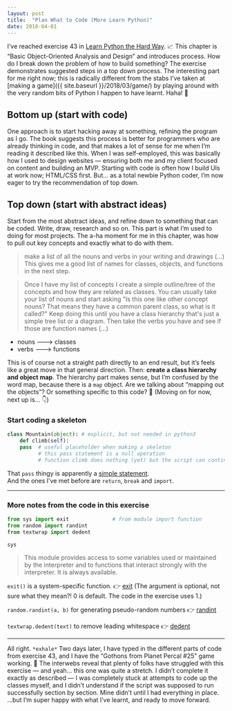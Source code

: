 ```yaml
---
layout: post
title:  "Plan What to Code (More Learn Python)"
date: 2018-04-01
---
```


I’ve reached exercise 43 in [Learn Python the Hard Way](https://learnpythonthehardway.org/). 📈 This chapter is “Basic Object-Oriented Analysis and Design” and introduces process. How do I break down the problem of how to build something? The exercise demonstrates suggested steps in a top down process. The interesting part for me right now; this is radically different from the stabs I’ve taken at [making a game]({{ site.baseurl }}/2018/03/game/) by playing around with the very random bits of Python I happen to have learnt. Haha! 🙊

## Bottom up (start with code)

One approach is to start hacking away at something, refining the program as I go. The book suggests this process is better for programmers who are already thinking in code, and that makes a lot of sense for me when I’m reading it described like this. When I was self-employed, this was basically how I used to design websites — ensuring both me and my client focused on content and building an MVP. Starting with code is often how I build UIs at work now; HTML/CSS first. But… as a total newbie Python coder, I’m now eager to try the recommendation of top down.

## Top down (start with abstract ideas)

Start from the most abstract ideas, and refine down to something that can be coded. Write, draw, research and so on. This part is what I’m used to doing for most projects. The a-ha moment for me in this chapter, was how to pull out key concepts and exactly what to do with them.

> make a list of all the nouns and verbs in your writing and drawings (…) This gives me a good list of names for classes, objects, and functions in the next step.

> Once I have my list of concepts I create a simple outline/tree of the concepts and how they are related as classes. You can usually take your list of nouns and start asking "Is this one like other concept nouns? That means they have a common parent class, so what is it called?" Keep doing this until you have a class hierarchy that's just a simple tree list or a diagram. Then take the verbs you have and see if those are function names (…)

* nouns ---> classes
* verbs ---> functions

This is of course not a straight path directly to an end result, but it’s feels like a great move in that general direction. Then: **create a class hierarchy and object map**. The hierarchy part makes sense, but I’m confused by the word map, because there is a `map` object. Are we talking about “mapping out the objects”? Or something specific to this code? 🤔 (Moving on for now, next up is… 👇)

### Start coding a skeleton

```python
class Mountain(object): # explicit, but not needed in python3
    def climb(self):
    pass  # useful placeholder when making a skeleton
          # this pass statement is a null operation
          # function climb does nothing (yet) but the script can continue
```

That `pass` thingy is apparently a [simple statement](
https://docs.python.org/3/reference/simple_stmts.html).<br>
And the ones I’ve met before are `return`, `break` and `import`.

---

### More notes from the code in this exercise

```python
from sys import exit              # from module import function
from random import randint
from textwrap import dedent
```

`sys`
> This module provides access to some variables used or maintained by the interpreter and to functions that interact strongly with the interpreter. It is always available.

`exit()` is a system-specific function. 👉 [exit](https://docs.python.org/3/library/sys.html#sys.exit) (The argument is optional, not sure what they mean?! 0 is default. The code in the exercise uses 1.)  

`random.randint(a, b)` for generating pseudo-random numbers 👉 [randint](https://docs.python.org/3/library/random.html)

`textwrap.dedent(text)` to remove leading whitespace  👉 [dedent](https://docs.python.org/3/library/textwrap.html?highlight=textwrap#textwrap.dedent)

---

All right. `*exhale*` Two days later, I have typed in the different parts of code from exercise 43, and I have the “Gothons from Planet Percal #25” game working. 🎉 The interwebs reveal that plenty of folks have struggled with this exercise — and yeah… this one was quite a stretch. I didn’t complete it exactly as described — I was completely stuck at attempts to code up the classes myself, and I didn’t understand if the script was supposed to run successfully section by section. Mine didn’t until I had everything in place. …but I’m super happy with what I’ve learnt, and ready to move forward.
